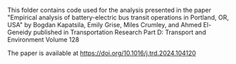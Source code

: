 This folder contains code used for the analysis presented in the paper "Empirical analysis of battery-electric bus transit operations in Portland, OR, USA" by Bogdan Kapatsila, Emily Grise, Miles Crumley, and Ahmed El-Geneidy published in Transportation Research Part D: Transport and Environment Volume 128

The paper is available at https://doi.org/10.1016/j.trd.2024.104120
